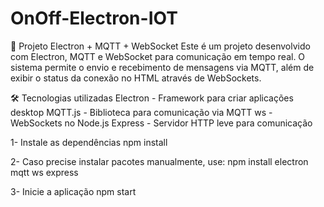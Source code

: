 # OnOff-Electron-IOT
🚀 Projeto Electron + MQTT + WebSocket
Este é um projeto desenvolvido com Electron, MQTT e WebSocket para comunicação em tempo real. O sistema permite o envio e recebimento de mensagens via MQTT, além de exibir o status da conexão no HTML através de WebSockets.

🛠️ Tecnologias utilizadas
Electron - Framework para criar aplicações desktop
MQTT.js - Biblioteca para comunicação via MQTT
ws - WebSockets no Node.js
Express - Servidor HTTP leve para comunicação

1- Instale as dependências
npm install

2- Caso precise instalar pacotes manualmente, use:
 npm install electron mqtt ws express

3- Inicie a aplicação
 npm start
